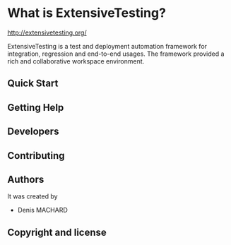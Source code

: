 # What is ExtensiveTesting?

http://extensivetesting.org/

ExtensiveTesting is a test and deployment automation framework for integration, regression and end-to-end usages.
The framework provided a rich and collaborative workspace environment. 

## Quick Start

## Getting Help

## Developers

## Contributing

## Authors

It was created by 
 * Denis MACHARD 
 
## Copyright and license